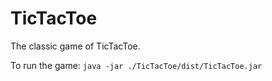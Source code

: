 # TicTacToe

The classic game of TicTacToe.

To run the game: `java -jar ./TicTacToe/dist/TicTacToe.jar`